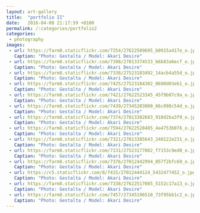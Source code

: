 ```yaml
---
layout: art-gallery
title:  "portfolio II"
date:   2016-04-08 21:17:59 +0100
permalink: /:categories/portfolio2
categories:
 - photography
images:
 - url: https://farm8.staticflickr.com/7254/27622509695_b0915a417e_o.jpg
   Caption: "Photo: Gestalta / Model: Akari Desire"
 - url: https://farm8.staticflickr.com/7398/27013374533_b6b83a6ecf_o.jpg
   Caption: "Photo: Gestalta / Model: Akari Desire"
 - url: https://farm8.staticflickr.com/7338/27523183492_14acb4a55d_o.jpg
   Caption: "Photo: Gestalta / Model: Akari Desire"
 - url: https://farm8.staticflickr.com/7425/27523184302_0690d03eb1_o.jpg
   Caption: "Photo: Gestalta / Model: Akari Desire"
 - url: https://farm8.staticflickr.com/7421/27622523345_45f9b07c9a_o.jpg
   Caption: "Photo: Gestalta / Model: Akari Desire"
 - url: https://farm8.staticflickr.com/7439/27345203000_66c098c54d_o.jpg
   Caption: "Photo: Gestalta / Model: Akari Desire"
 - url: https://farm8.staticflickr.com/7374/27013382683_910d2ba3f9_o.jpg
   Caption: "Photo: Gestalta / Model: Akari Desire"
 - url: https://farm8.staticflickr.com/7594/27622528485_4a4753b076_o.jpg
   Caption: "Photo: Gestalta / Model: Akari Desire"
 - url: https://farm8.staticflickr.com/7321/27013385643_240122e231_o.jpg
   Caption: "Photo: Gestalta / Model: Akari Desire"
 - url: https://farm8.staticflickr.com/7131/27523177002_f7153c9ed0_o.jpg
   Caption: "Photo: Gestalta / Model: Akari Desire"
 - url: https://farm8.staticflickr.com/7376/27012442994_857f2bfc69_o.jpg
   Caption: "Photo: Gestalta / Model: Akari Desire"
 - url: https://c5.staticflickr.com/8/7415/27012444124_5432477452_o.jpg
   Caption: "Photo: Gestalta / Model: Akari Desire"
 - url: https://farm8.staticflickr.com/7338/27622517085_5152c17a13_o.jpg
   Caption: "Photo: Gestalta / Model: Akari Desire"
 - url: https://farm8.staticflickr.com/7457/27345196510_73f95bb1c2_o.jpg
   Caption: "Photo: Gestalta / Model: Akari Desire"
---
```

